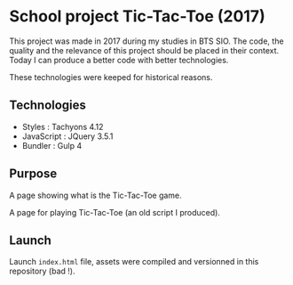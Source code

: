 # School project Tic-Tac-Toe (2017)

This project was made in 2017 during my studies in BTS SIO.
The code, the quality and the relevance of this project should be placed in their context. Today I can produce a better code with better technologies.

These technologies were keeped for historical reasons.

## Technologies

* Styles : Tachyons 4.12
* JavaScript : JQuery 3.5.1
* Bundler : Gulp 4

## Purpose

A page showing what is the Tic-Tac-Toe game.

A page for playing Tic-Tac-Toe (an old script I produced).

## Launch

Launch `index.html` file, assets were compiled and versionned in this repository (bad !).
